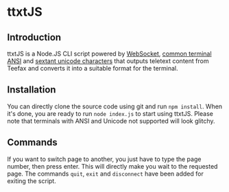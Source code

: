 # ttxtJS
## Introduction
ttxtJS is a Node.JS CLI script powered by [WebSocket](https://github.com/websockets/ws), [common terminal ANSI](https://en.wikipedia.org/wiki/ANSI_escape_code) and [sextant unicode characters](https://www.unicode.org/charts/nameslist/n_1FB00.html) that outputs teletext content from Teefax and converts it into a suitable format for the terminal.
## Installation
You can directly clone the source code using git and run `npm install`. When it's done, you are ready to run `node index.js` to start using ttxtJS. Please note that terminals with ANSI and Unicode not supported will look glitchy.
## Commands
If you want to switch page to another, you just have to type the page number, then press enter. This will directly make you wait to the requested page.
The commands `quit`, `exit` and `disconnect` have been added for exiting the script.
